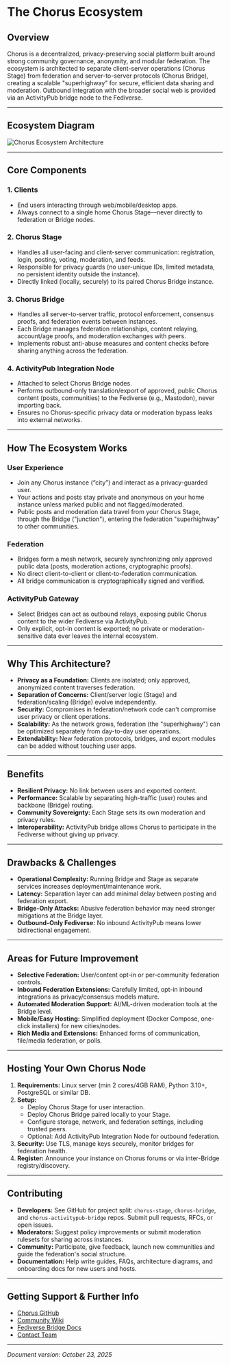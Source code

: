 # The Chorus Ecosystem

## Overview
Chorus is a decentralized, privacy-preserving social platform built around strong community governance, anonymity, and modular federation. The ecosystem is architected to separate client-server operations (Chorus Stage) from federation and server-to-server protocols (Chorus Bridge), creating a scalable "superhighway" for secure, efficient data sharing and moderation. Outbound integration with the broader social web is provided via an ActivityPub bridge node to the Fediverse.

---

## Ecosystem Diagram

![Chorus Ecosystem Architecture](Screenshot-2025-10-23-at-13.52.58.jpg)

---

## Core Components

### 1. Clients
- End users interacting through web/mobile/desktop apps.
- Always connect to a single home Chorus Stage—never directly to federation or Bridge nodes.

### 2. Chorus Stage
- Handles all user-facing and client-server communication: registration, login, posting, voting, moderation, and feeds.
- Responsible for privacy guards (no user-unique IDs, limited metadata, no persistent identity outside the instance).
- Directly linked (locally, securely) to its paired Chorus Bridge instance.

### 3. Chorus Bridge
- Handles all server-to-server traffic, protocol enforcement, consensus proofs, and federation events between instances.
- Each Bridge manages federation relationships, content relaying, account/age proofs, and moderation exchanges with peers.
- Implements robust anti-abuse measures and content checks before sharing anything across the federation.

### 4. ActivityPub Integration Node
- Attached to select Chorus Bridge nodes.
- Performs outbound-only translation/export of approved, public Chorus content (posts, communities) to the Fediverse (e.g., Mastodon), never importing back.
- Ensures no Chorus-specific privacy data or moderation bypass leaks into external networks.

---

## How The Ecosystem Works

### User Experience
- Join any Chorus instance (“city”) and interact as a privacy-guarded user.
- Your actions and posts stay private and anonymous on your home instance unless marked public and not flagged/moderated.
- Public posts and moderation data travel from your Chorus Stage, through the Bridge ("junction"), entering the federation "superhighway" to other communities.

### Federation
- Bridges form a mesh network, securely synchronizing only approved public data (posts, moderation actions, cryptographic proofs).
- No direct client-to-client or client-to-federation communication.
- All bridge communication is cryptographically signed and verified.

### ActivityPub Gateway
- Select Bridges can act as outbound relays, exposing public Chorus content to the wider Fediverse via ActivityPub.
- Only explicit, opt-in content is exported; no private or moderation-sensitive data ever leaves the internal ecosystem.

---

## Why This Architecture?
- **Privacy as a Foundation:** Clients are isolated; only approved, anonymized content traverses federation.
- **Separation of Concerns:** Client/server logic (Stage) and federation/scaling (Bridge) evolve independently.
- **Security:** Compromises in federation/network code can't compromise user privacy or client operations.
- **Scalability:** As the network grows, federation (the "superhighway") can be optimized separately from day-to-day user operations.
- **Extendability:** New federation protocols, bridges, and export modules can be added without touching user apps.

---

## Benefits
- **Resilient Privacy:** No link between users and exported content.
- **Performance:** Scalable by separating high-traffic (user) routes and backbone (Bridge) routing.
- **Community Sovereignty:** Each Stage sets its own moderation and privacy rules.
- **Interoperability:** ActivityPub bridge allows Chorus to participate in the Fediverse without giving up privacy.

---

## Drawbacks & Challenges
- **Operational Complexity:** Running Bridge and Stage as separate services increases deployment/maintenance work.
- **Latency:** Separation layer can add minimal delay between posting and federation export.
- **Bridge-Only Attacks:** Abusive federation behavior may need stronger mitigations at the Bridge layer.
- **Outbound-Only Fediverse:** No inbound ActivityPub means lower bidirectional engagement.

---

## Areas for Future Improvement
- **Selective Federation:** User/content opt-in or per-community federation controls.
- **Inbound Federation Extensions:** Carefully limited, opt-in inbound integrations as privacy/consensus models mature.
- **Automated Moderation Support:** AI/ML-driven moderation tools at the Bridge level.
- **Mobile/Easy Hosting:** Simplified deployment (Docker Compose, one-click installers) for new cities/nodes.
- **Rich Media and Extensions:** Enhanced forms of communication, file/media federation, or polls.

---

## Hosting Your Own Chorus Node
1. **Requirements:** Linux server (min 2 cores/4GB RAM), Python 3.10+, PostgreSQL or similar DB.
2. **Setup:**
   - Deploy Chorus Stage for user interaction.
   - Deploy Chorus Bridge paired locally to your Stage.
   - Configure storage, network, and federation settings, including trusted peers.
   - Optional: Add ActivityPub Integration Node for outbound federation.
3. **Security:** Use TLS, manage keys securely, monitor bridges for federation health.
4. **Register:** Announce your instance on Chorus forums or via inter-Bridge registry/discovery.

---

## Contributing
- **Developers:** See GitHub for project split: `chorus-stage`, `chorus-bridge`, and `chorus-activitypub-bridge` repos. Submit pull requests, RFCs, or open issues.
- **Moderators:** Suggest policy improvements or submit moderation rulesets for sharing across instances.
- **Community:** Participate, give feedback, launch new communities and guide the federation's social structure.
- **Documentation:** Help write guides, FAQs, architecture diagrams, and onboarding docs for new users and hosts.

---

## Getting Support & Further Info
- [Chorus GitHub](https://github.com/Chorus-Social/)
- [Community Wiki](https://chorus.social/wiki)
- [Fediverse Bridge Docs](https://chorus.social/fediverse)
- [Contact Team](mailto:chorus-team@chorus.social)

---

*Document version: October 23, 2025*
